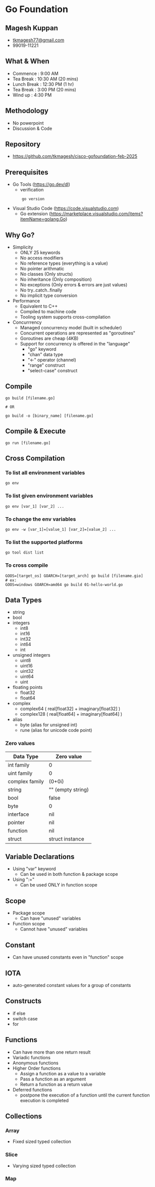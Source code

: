 # Go Foundation

## Magesh Kuppan
- tkmagesh77@gmail.com
- 99019-11221

## What & When
- Commence      : 9:00 AM
- Tea Break     : 10:30 AM (20 mins)
- Lunch Break   : 12:30 PM (1 hr)
- Tea Break     : 3:00 PM (20 mins)
- Wind up       : 4:30 PM 

## Methodology
- No powerpoint
- Discussion & Code

## Repository
- https://github.com/tkmagesh/cisco-gofoundation-feb-2025

## Prerequisites
- Go Tools (https://go.dev/dl)
    - verification
    ```shell
        go version
    ```
- Visual Studio Code (https://code.visualstudio.com)
    - Go extension (https://marketplace.visualstudio.com/items?itemName=golang.Go)

## Why Go?
- Simplicity
    - ONLY 25 keywords
    - No access modifiers
    - No reference types (everything is a value)
    - No pointer arithmatic
    - No classes (Only structs)
    - No inheritance (Only composition)
    - No exceptions (Only errors & errors are just values)
    - No try..catch..finally
    - No implicit type conversion
- Performance
    - Equivalent to C++
    - Compiled to machine code
    - Tooling system supports cross-compilation
- Concurrrency
    - Managed concurrency model (built in scheduler)
    - Concurrent operations are represented as "goroutines"
    - Goroutines are cheap (4KB)
    - Support for concurrency is offered in the "language"
        - "go" keyword
        - "chan" data type
        - "<-" operator (channel)
        - "range" construct
        - "select-case" construct

## Compile 
```shell
go build [filename.go]

# OR

go build -o [binary_name] [filename.go]
```

## Compile & Execute
```shell
go run [filename.go]
```

## Cross Compilation
### To list all environment variables
```shell
go env
```
### To list given environment variables
```shell
go env [var_1] [var_2] ...
```

### To change the env variables
```shell
go env -w [var_1]=[value_1] [var_2]=[value_2] ...
```

### To list the supported platforms
```shell
go tool dist list
```

### To cross compile
```shell
GOOS=[target_os] GOARCH=[target_arch] go build [filename.gio]
# ex:
GOOS=windows GOARCH=amd64 go build 01-hello-world.go
```

## Data Types
- string
- bool
- integers
    - int8
    - int16
    - int32
    - int64
    - int
- unsigned integers
    - uint8
    - uint16
    - uint32
    - uint64
    - uint
- floating points
    - float32
    - float64
- complex
    - complex64 ( real[float32] + imaginary[float32] )
    - complex128 ( real[float64] + imaginary[float64] )
- alias
    - byte (alias for unsigned int)
    - rune (alias for unicode code point)

### Zero values
| Data Type | Zero value |
------------ | ------------- |
|int family     | 0 |
|uint family    | 0 |
|complex family | (0+0i) |
|string         | "" (empty string) |
|bool           | false |
|byte           | 0 |
|interface      | nil |
|pointer        | nil |
|function       | nil |
|struct         | struct instance |

## Variable Declarations
- Using "var" keyword
    - Can be used in both function & package scope
- Using ":="
    - Can be used ONLY in function scope

## Scope
- Package scope
    - Can have "unused" variables
- Function scope
    - Cannot have "unused" variables

## Constant
- Can have unused constants even in "function" scope

## IOTA
- auto-generated constant values for a group of constants

## Constructs
- if else
- switch case
- for

## Functions
- Can have more than one return result
- Variadic functions
- Anonymous functions
- Higher Order functions
    - Assign a function as a value to a variable
    - Pass a function as an argument
    - Return a function as a return value
- Deferred functions
    - postpone the execution of a function until the current function execution is completed

## Collections
### Array
- Fixed sized typed collection
### Slice
- Varying sized typed collection
### Map